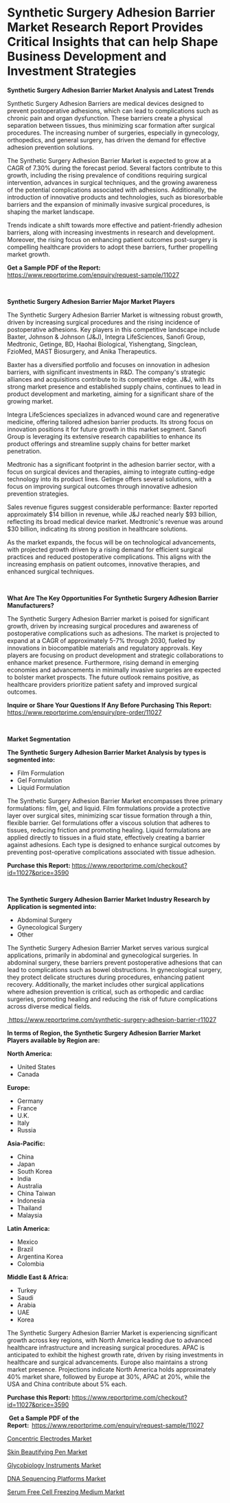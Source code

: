 <p><h1>Synthetic Surgery Adhesion Barrier Market Research Report Provides Critical Insights that can help Shape Business Development and Investment Strategies</h1></p><p><strong>Synthetic Surgery Adhesion Barrier Market Analysis and Latest Trends</strong></p>
<p><p>Synthetic Surgery Adhesion Barriers are medical devices designed to prevent postoperative adhesions, which can lead to complications such as chronic pain and organ dysfunction. These barriers create a physical separation between tissues, thus minimizing scar formation after surgical procedures. The increasing number of surgeries, especially in gynecology, orthopedics, and general surgery, has driven the demand for effective adhesion prevention solutions.</p><p>The Synthetic Surgery Adhesion Barrier Market is expected to grow at a CAGR of 7.30% during the forecast period. Several factors contribute to this growth, including the rising prevalence of conditions requiring surgical intervention, advances in surgical techniques, and the growing awareness of the potential complications associated with adhesions. Additionally, the introduction of innovative products and technologies, such as bioresorbable barriers and the expansion of minimally invasive surgical procedures, is shaping the market landscape. </p><p>Trends indicate a shift towards more effective and patient-friendly adhesion barriers, along with increasing investments in research and development. Moreover, the rising focus on enhancing patient outcomes post-surgery is compelling healthcare providers to adopt these barriers, further propelling market growth.</p></p>
<p><strong>Get a Sample PDF of the Report:&nbsp;</strong> <a href="https://www.reportprime.com/enquiry/request-sample/11027?utm_campaign=1087&utm_medium=2&utm_source=Github&utm_content=ia&utm_term=20032025&utm_id=synthetic-surgery-adhesion-barrier">https://www.reportprime.com/enquiry/request-sample/11027</a></p>
<p>&nbsp;</p>
<p><strong>Synthetic Surgery Adhesion Barrier Major Market Players</strong></p>
<p><p>The Synthetic Surgery Adhesion Barrier Market is witnessing robust growth, driven by increasing surgical procedures and the rising incidence of postoperative adhesions. Key players in this competitive landscape include Baxter, Johnson & Johnson (J&J), Integra LifeSciences, Sanofi Group, Medtronic, Getinge, BD, Haohai Biological, Yishengtang, Singclean, FzioMed, MAST Biosurgery, and Anika Therapeutics.</p><p>Baxter has a diversified portfolio and focuses on innovation in adhesion barriers, with significant investments in R&D. The company's strategic alliances and acquisitions contribute to its competitive edge. J&J, with its strong market presence and established supply chains, continues to lead in product development and marketing, aiming for a significant share of the growing market.</p><p>Integra LifeSciences specializes in advanced wound care and regenerative medicine, offering tailored adhesion barrier products. Its strong focus on innovation positions it for future growth in this market segment. Sanofi Group is leveraging its extensive research capabilities to enhance its product offerings and streamline supply chains for better market penetration.</p><p>Medtronic has a significant footprint in the adhesion barrier sector, with a focus on surgical devices and therapies, aiming to integrate cutting-edge technology into its product lines. Getinge offers several solutions, with a focus on improving surgical outcomes through innovative adhesion prevention strategies.</p><p>Sales revenue figures suggest considerable performance: Baxter reported approximately $14 billion in revenue, while J&J reached nearly $93 billion, reflecting its broad medical device market. Medtronic's revenue was around $30 billion, indicating its strong position in healthcare solutions.</p><p>As the market expands, the focus will be on technological advancements, with projected growth driven by a rising demand for efficient surgical practices and reduced postoperative complications. This aligns with the increasing emphasis on patient outcomes, innovative therapies, and enhanced surgical techniques.</p></p>
<p>&nbsp;</p>
<p><strong>What Are The Key Opportunities For Synthetic Surgery Adhesion Barrier Manufacturers?</strong></p>
<p><p>The Synthetic Surgery Adhesion Barrier market is poised for significant growth, driven by increasing surgical procedures and awareness of postoperative complications such as adhesions. The market is projected to expand at a CAGR of approximately 5-7% through 2030, fueled by innovations in biocompatible materials and regulatory approvals. Key players are focusing on product development and strategic collaborations to enhance market presence. Furthermore, rising demand in emerging economies and advancements in minimally invasive surgeries are expected to bolster market prospects. The future outlook remains positive, as healthcare providers prioritize patient safety and improved surgical outcomes.</p></p>
<p><strong>Inquire or Share Your Questions If Any Before Purchasing This Report:</strong> <a href="https://www.reportprime.com/enquiry/pre-order/11027?utm_campaign=1087&utm_medium=2&utm_source=Github&utm_content=ia&utm_term=20032025&utm_id=synthetic-surgery-adhesion-barrier">https://www.reportprime.com/enquiry/pre-order/11027</a></p>
<p>&nbsp;</p>
<p><strong>Market Segmentation</strong></p>
<p><strong>The Synthetic Surgery Adhesion Barrier Market Analysis by types is segmented into:</strong></p>
<p><ul><li>Film Formulation</li><li>Gel Formulation</li><li>Liquid Formulation</li></ul></p>
<p><p>The Synthetic Surgery Adhesion Barrier Market encompasses three primary formulations: film, gel, and liquid. Film formulations provide a protective layer over surgical sites, minimizing scar tissue formation through a thin, flexible barrier. Gel formulations offer a viscous solution that adheres to tissues, reducing friction and promoting healing. Liquid formulations are applied directly to tissues in a fluid state, effectively creating a barrier against adhesions. Each type is designed to enhance surgical outcomes by preventing post-operative complications associated with tissue adhesion.</p></p>
<p><strong>Purchase this Report:&nbsp;</strong><a href="https://www.reportprime.com/checkout?id=11027&price=3590&utm_campaign=1087&utm_medium=2&utm_source=Github&utm_content=ia&utm_term=20032025&utm_id=synthetic-surgery-adhesion-barrier">https://www.reportprime.com/checkout?id=11027&price=3590</a></p>
<p>&nbsp;</p>
<p><strong>The Synthetic Surgery Adhesion Barrier Market Industry Research by Application is segmented into:</strong></p>
<p><ul><li>Abdominal Surgery</li><li>Gynecological Surgery</li><li>Other</li></ul></p>
<p><p>The Synthetic Surgery Adhesion Barrier Market serves various surgical applications, primarily in abdominal and gynecological surgeries. In abdominal surgery, these barriers prevent postoperative adhesions that can lead to complications such as bowel obstructions. In gynecological surgery, they protect delicate structures during procedures, enhancing patient recovery. Additionally, the market includes other surgical applications where adhesion prevention is critical, such as orthopedic and cardiac surgeries, promoting healing and reducing the risk of future complications across diverse medical fields.</p></p>
<p><a href="https://www.reportprime.com/synthetic-surgery-adhesion-barrier-r11027?utm_campaign=1087&utm_medium=2&utm_source=Github&utm_content=ia&utm_term=20032025&utm_id=synthetic-surgery-adhesion-barrier">&nbsp;https://www.reportprime.com/synthetic-surgery-adhesion-barrier-r11027</a></p>
<p><strong>In terms of Region, the Synthetic Surgery Adhesion Barrier Market Players available by Region are:</strong></p>
<p>
    <p> <strong> North America: </strong>
        <ul>
            <li>United States</li>
            <li>Canada</li>
        </ul>
        </p> 
    <p> <strong> Europe: </strong>
        <ul>
            <li>Germany</li>
            <li>France</li>
            <li>U.K.</li>
            <li>Italy</li>
            <li>Russia</li>
        </ul>
        </p> 
    <p> <strong> Asia-Pacific: </strong>
        <ul>
            <li>China</li>
            <li>Japan</li>
            <li>South Korea</li>
            <li>India</li>
            <li>Australia</li>
            <li>China Taiwan</li>
            <li>Indonesia</li>
            <li>Thailand</li>
            <li>Malaysia</li>
        </ul>
        </p> 
    <p> <strong> Latin America: </strong>
        <ul>
            <li>Mexico</li>
            <li>Brazil</li>
            <li>Argentina Korea</li>
            <li>Colombia</li>
        </ul>
        </p> 
    <p> <strong> Middle East & Africa: </strong>
        <ul>
            <li>Turkey</li>
            <li>Saudi</li>
            <li>Arabia</li>
            <li>UAE</li>
            <li>Korea</li>
        </ul>
    </p>
    </p>
<p><p>The Synthetic Surgery Adhesion Barrier Market is experiencing significant growth across key regions, with North America leading due to advanced healthcare infrastructure and increasing surgical procedures. APAC is anticipated to exhibit the highest growth rate, driven by rising investments in healthcare and surgical advancements. Europe also maintains a strong market presence. Projections indicate North America holds approximately 40% market share, followed by Europe at 30%, APAC at 20%, while the USA and China contribute about 5% each.</p></p>
<p><strong>Purchase this Report: </strong><a href="https://www.reportprime.com/checkout?id=11027&price=3590&utm_campaign=1087&utm_medium=2&utm_source=Github&utm_content=ia&utm_term=20032025&utm_id=synthetic-surgery-adhesion-barrier">https://www.reportprime.com/checkout?id=11027&price=3590</a></p>
<p>&nbsp;<strong>Get a Sample PDF of the Report:&nbsp;&nbsp;</strong><a href="https://www.reportprime.com/enquiry/request-sample/11027?utm_campaign=1087&utm_medium=2&utm_source=Github&utm_content=ia&utm_term=20032025&utm_id=synthetic-surgery-adhesion-barrier">https://www.reportprime.com/enquiry/request-sample/11027</a></p>
<p><strong></strong></p>
<p><p><a href="https://github.com/vaeilabin/Market-Research-Report-List-1/blob/main/concentric-electrodes-market.md?utm_campaign=1087&utm_medium=2&utm_source=Github&utm_content=ia&utm_term=20032025&utm_id=synthetic-surgery-adhesion-barrier">Concentric Electrodes Market</a></p><p><a href="https://github.com/kumadenthela/Market-Research-Report-List-1/blob/main/skin-beautifying-pen-market.md?utm_campaign=1087&utm_medium=2&utm_source=Github&utm_content=ia&utm_term=20032025&utm_id=synthetic-surgery-adhesion-barrier">Skin Beautifying Pen Market</a></p><p><a href="https://github.com/linnuripat/Market-Research-Report-List-1/blob/main/glycobiology-instruments-market.md?utm_campaign=1087&utm_medium=2&utm_source=Github&utm_content=ia&utm_term=20032025&utm_id=synthetic-surgery-adhesion-barrier">Glycobiology Instruments Market</a></p><p><a href="https://github.com/bibzmuiko/Market-Research-Report-List-1/blob/main/dna-sequencing-platforms-market.md?utm_campaign=1087&utm_medium=2&utm_source=Github&utm_content=ia&utm_term=20032025&utm_id=synthetic-surgery-adhesion-barrier">DNA Sequencing Platforms Market</a></p><p><a href="https://github.com/ikokwuihepa/Market-Research-Report-List-1/blob/main/serum-free-cell-freezing-medium-market.md?utm_campaign=1087&utm_medium=2&utm_source=Github&utm_content=ia&utm_term=20032025&utm_id=synthetic-surgery-adhesion-barrier">Serum Free Cell Freezing Medium Market</a></p></p>